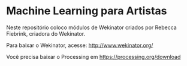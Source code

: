 # Machine Learning para Artistas

Neste repositório coloco módulos de Wekinator criados por Rebecca Fiebrink, criadora do Wekinator.

Para baixar o Wekinator, acesse: http://www.wekinator.org/

Você precisa baixar o Processing em https://processing.org/download

